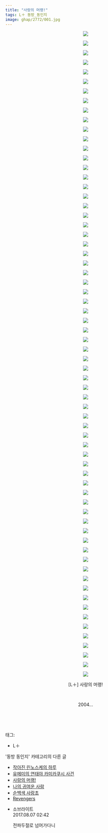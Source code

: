 ```yaml
---
title: "사랑의 머랭!"
tags: L＋ 동방_동인지
image: ghap/2772/001.jpg
---
```

<div class="article">
<p style="text-align: center; clear: none; float: none;"><img src="{{ site.nasurl }}/ghap/2772/001.jpg"/></p>
<p style="text-align: center; clear: none; float: none;"><img src="{{ site.nasurl }}/ghap/2772/002.jpg"/></p>
<p style="text-align: center; clear: none; float: none;"><img src="{{ site.nasurl }}/ghap/2772/003.jpg"/></p>
<p style="text-align: center; clear: none; float: none;"><img src="{{ site.nasurl }}/ghap/2772/004.jpg"/></p>
<p style="text-align: center; clear: none; float: none;"><img src="{{ site.nasurl }}/ghap/2772/005.jpg"/></p>
<p style="text-align: center; clear: none; float: none;"><img src="{{ site.nasurl }}/ghap/2772/006.jpg"/></p>
<p style="text-align: center; clear: none; float: none;"><img src="{{ site.nasurl }}/ghap/2772/007.jpg"/></p>
<p style="text-align: center; clear: none; float: none;"><img src="{{ site.nasurl }}/ghap/2772/008.jpg"/></p>
<p style="text-align: center; clear: none; float: none;"><img src="{{ site.nasurl }}/ghap/2772/009.jpg"/></p>
<p style="text-align: center; clear: none; float: none;"><img src="{{ site.nasurl }}/ghap/2772/010.jpg"/></p>
<p style="text-align: center; clear: none; float: none;"><img src="{{ site.nasurl }}/ghap/2772/011.jpg"/></p>
<p style="text-align: center; clear: none; float: none;"><img src="{{ site.nasurl }}/ghap/2772/012.jpg"/></p>
<p style="text-align: center; clear: none; float: none;"><img src="{{ site.nasurl }}/ghap/2772/013.jpg"/></p>
<p style="text-align: center; clear: none; float: none;"><img src="{{ site.nasurl }}/ghap/2772/014.jpg"/></p>
<p style="text-align: center; clear: none; float: none;"><img src="{{ site.nasurl }}/ghap/2772/015.jpg"/></p>
<p style="text-align: center; clear: none; float: none;"><img src="{{ site.nasurl }}/ghap/2772/016.jpg"/></p>
<p style="text-align: center; clear: none; float: none;"><img src="{{ site.nasurl }}/ghap/2772/017.jpg"/></p>
<p style="text-align: center; clear: none; float: none;"><img src="{{ site.nasurl }}/ghap/2772/018.jpg"/></p>
<p style="text-align: center; clear: none; float: none;"><img src="{{ site.nasurl }}/ghap/2772/019.jpg"/></p>
<p style="text-align: center; clear: none; float: none;"><img src="{{ site.nasurl }}/ghap/2772/020.jpg"/></p>
<p style="text-align: center; clear: none; float: none;"><img src="{{ site.nasurl }}/ghap/2772/021.jpg"/></p>
<p style="text-align: center; clear: none; float: none;"><img src="{{ site.nasurl }}/ghap/2772/022.jpg"/></p>
<p style="text-align: center; clear: none; float: none;"><img src="{{ site.nasurl }}/ghap/2772/023.jpg"/></p>
<p style="text-align: center; clear: none; float: none;"><img src="{{ site.nasurl }}/ghap/2772/024.jpg"/></p>
<p style="text-align: center; clear: none; float: none;"><img src="{{ site.nasurl }}/ghap/2772/025.jpg"/></p>
<p style="text-align: center; clear: none; float: none;"><img src="{{ site.nasurl }}/ghap/2772/026.jpg"/></p>
<p style="text-align: center; clear: none; float: none;"><img src="{{ site.nasurl }}/ghap/2772/027.jpg"/></p>
<p style="text-align: center; clear: none; float: none;"><img src="{{ site.nasurl }}/ghap/2772/028.jpg"/></p>
<p style="text-align: center; clear: none; float: none;"><img src="{{ site.nasurl }}/ghap/2772/029.jpg"/></p>
<p style="text-align: center; clear: none; float: none;"><img src="{{ site.nasurl }}/ghap/2772/030.jpg"/></p>
<p style="text-align: center; clear: none; float: none;"><img src="{{ site.nasurl }}/ghap/2772/031.jpg"/></p>
<p style="text-align: center; clear: none; float: none;"><img src="{{ site.nasurl }}/ghap/2772/032.jpg"/></p>
<p style="text-align: center; clear: none; float: none;"><img src="{{ site.nasurl }}/ghap/2772/033.jpg"/></p>
<p style="text-align: center; clear: none; float: none;"><img src="{{ site.nasurl }}/ghap/2772/034.jpg"/></p>
<p style="text-align: center; clear: none; float: none;"><img src="{{ site.nasurl }}/ghap/2772/035.jpg"/></p>
<p style="text-align: center; clear: none; float: none;"><img src="{{ site.nasurl }}/ghap/2772/036.jpg"/></p>
<p style="text-align: center; clear: none; float: none;"><img src="{{ site.nasurl }}/ghap/2772/037.jpg"/></p>
<p style="text-align: center; clear: none; float: none;"><img src="{{ site.nasurl }}/ghap/2772/038.jpg"/></p>
<p style="text-align: center; clear: none; float: none;"><img src="{{ site.nasurl }}/ghap/2772/039.jpg"/></p>
<p style="text-align: center; clear: none; float: none;"><img src="{{ site.nasurl }}/ghap/2772/040.jpg"/></p>
<p style="text-align: center; clear: none; float: none;"><img src="{{ site.nasurl }}/ghap/2772/041.jpg"/></p>
<p style="text-align: center; clear: none; float: none;"><img src="{{ site.nasurl }}/ghap/2772/042.jpg"/></p>
<p style="text-align: center; clear: none; float: none;"><img src="{{ site.nasurl }}/ghap/2772/043.jpg"/></p>
<p style="text-align: center; clear: none; float: none;"><img src="{{ site.nasurl }}/ghap/2772/044.jpg"/></p>
<p style="text-align: center; clear: none; float: none;"><img src="{{ site.nasurl }}/ghap/2772/045.jpg"/></p>
<p style="text-align: center; clear: none; float: none;"><img src="{{ site.nasurl }}/ghap/2772/046.jpg"/></p>
<p style="text-align: center; clear: none; float: none;"><img src="{{ site.nasurl }}/ghap/2772/047.jpg"/></p>
<p style="text-align: center; clear: none; float: none;"><img src="{{ site.nasurl }}/ghap/2772/048.jpg"/></p>
<p style="text-align: center; clear: none; float: none;"><img src="{{ site.nasurl }}/ghap/2772/049.jpg"/></p>
<p style="text-align: center; clear: none; float: none;"><img src="{{ site.nasurl }}/ghap/2772/050.jpg"/></p>
<p style="text-align: center; clear: none; float: none;"><img src="{{ site.nasurl }}/ghap/2772/051.jpg"/></p>
<p style="text-align: center; clear: none; float: none;"><img src="{{ site.nasurl }}/ghap/2772/052.jpg"/></p>
<p style="text-align: center; clear: none; float: none;"><img src="{{ site.nasurl }}/ghap/2772/053.jpg"/></p>
<p style="text-align: center; clear: none; float: none;"><img src="{{ site.nasurl }}/ghap/2772/054.jpg"/></p>
<p style="text-align: center; clear: none; float: none;"><img src="{{ site.nasurl }}/ghap/2772/055.jpg"/></p>
<p style="text-align: center; clear: none; float: none;"><img src="{{ site.nasurl }}/ghap/2772/056.jpg"/></p>
<p style="text-align: center; clear: none; float: none;"><img src="{{ site.nasurl }}/ghap/2772/057.jpg"/></p>
<p style="text-align: center; clear: none; float: none;"><img src="{{ site.nasurl }}/ghap/2772/058.jpg"/></p>
<p style="text-align: center; clear: none; float: none;"><img src="{{ site.nasurl }}/ghap/2772/059.jpg"/></p>
<p style="text-align: center; clear: none; float: none;"><img src="{{ site.nasurl }}/ghap/2772/060.jpg"/></p>
<p style="text-align: center; clear: none; float: none;"><img src="{{ site.nasurl }}/ghap/2772/061.jpg"/></p>
<p style="text-align: center; clear: none; float: none;"><img src="{{ site.nasurl }}/ghap/2772/062.jpg"/></p>
<p style="text-align: center; clear: none; float: none;"><img src="{{ site.nasurl }}/ghap/2772/063.jpg"/></p>
<p style="text-align: center; clear: none; float: none;"><img src="{{ site.nasurl }}/ghap/2772/064.jpg"/></p>
<p style="text-align: center; clear: none; float: none;"><img src="{{ site.nasurl }}/ghap/2772/065.jpg"/></p>
<p style="text-align: center; clear: none; float: none;"><img src="{{ site.nasurl }}/ghap/2772/066.jpg"/></p>
<p style="text-align: center; clear: none; float: none;"><img src="{{ site.nasurl }}/ghap/2772/067.jpg"/></p>
<p style="text-align: center; clear: none; float: none;"><img src="{{ site.nasurl }}/ghap/2772/068.jpg"/></p>
<p style="text-align: center; clear: none; float: none;">[L＋] 사랑의 머랭!</p>
<p style="text-align: center; clear: none; float: none;"><br/></p>
<p style="text-align: center; clear: none; float: none;">2004...</p>
<p style="text-align: center; clear: none; float: none;"><br/></p>
<p><br/></p>
</div><div class="tagTrail">
<p>태그: </p>
<ul>
<li>L＋</li>
</ul>
</div><div class="another">
<p>'동방 동인지' 카테고리의 다른 글</p>
<ul>
<li><a href="/2016-11-28-ghap_2781">작아진 린노스케의 하루</a></li>
<li><a href="/2016-11-28-ghap_2778">유메미의 연태야 카미카쿠시 사건</a></li>
<li><a href="/2016-11-27-ghap_2772">사랑의 머랭!</a></li>
<li><a href="/2016-11-27-ghap_2771">나의 귀여운 사람</a></li>
<li><a href="/2016-11-27-ghap_2769">순백색 사랑초</a></li>
<li><a href="/2016-11-27-ghap_2768">Revengers</a></li>
</ul>
</div><div class="cb_module cb_fluid">
<div class="cb_wrt cb_profile">
<div class="comment">
<ul>
<li class="cb_thumb_off" id="comment15053374">
<div class="cb_comment_area">
<div class="cb_info_area">
<div class="cb_section">
<span class="cb_nick_name">소브라이트</span>
</div>
<div class="cb_section">
<span class="cb_date">2017.08.07 02:42 </span>
</div>
</div>
<div class="cb_dsc_comment">
<p class="cb_dsc">
											전파두절로 넘어가다니
										</p>
</div>
</div></li>
</ul>
</div>
</div><!-- commentList close -->
</div>